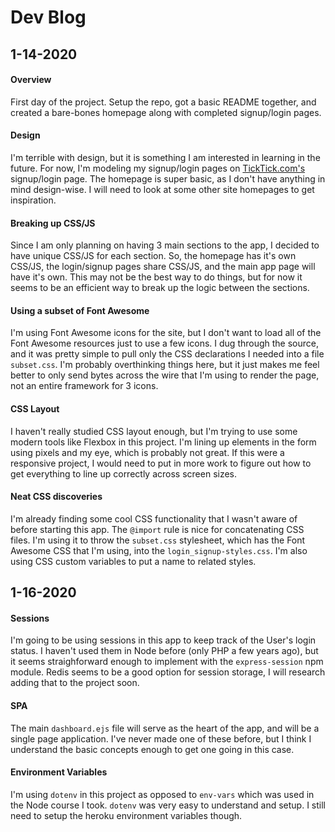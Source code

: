 # Dev Blog

## 1-14-2020

#### Overview

First day of the project. Setup the repo, got a basic README together, and created a bare-bones homepage along with completed signup/login pages.

#### Design

I'm terrible with design, but it is something I am interested in learning in the future. For now, I'm modeling my signup/login pages on [TickTick.com's](https://ticktick.com/) signup/login page. The homepage is super basic, as I don't have anything in mind design-wise. I will need to look at some other site homepages to get inspiration.

#### Breaking up CSS/JS

Since I am only planning on having 3 main sections to the app, I decided to have unique CSS/JS for each section. So, the homepage has it's own CSS/JS, the login/signup pages share CSS/JS, and the main app page will have it's own. This may not be the best way to do things, but for now it seems to be an efficient way to break up the logic between the sections.

#### Using a subset of Font Awesome

I'm using Font Awesome icons for the site, but I don't want to load all of the Font Awesome resources just to use a few icons. I dug through the source, and it was pretty simple to pull only the CSS declarations I needed into a file `subset.css`. I'm probably overthinking things here, but it just makes me feel better to only send bytes across the wire that I'm using to render the page, not an entire framework for 3 icons.

#### CSS Layout

I haven't really studied CSS layout enough, but I'm trying to use some modern tools like Flexbox in this project. I'm lining up elements in the form using pixels and my eye, which is probably not great. If this were a responsive project, I would need to put in more work to figure out how to get everything to line up correctly across screen sizes.

#### Neat CSS discoveries

I'm already finding some cool CSS functionality that I wasn't aware of before starting this app. The `@import` rule is nice for concatenating CSS files. I'm using it to throw the `subset.css` stylesheet, which has the Font Awesome CSS that I'm using, into the `login_signup-styles.css`. I'm also using CSS custom variables to put a name to related styles. 

## 1-16-2020

#### Sessions

I'm going to be using sessions in this app to keep track of the User's login status. I haven't used them in Node before (only PHP a few years ago), but it seems straighforward enough to implement with the `express-session` npm module. Redis seems to be a good option for session storage, I will research adding that to the project soon.

#### SPA

The main `dashboard.ejs` file will serve as the heart of the app, and will be a single page application. I've never made one of these before, but I think I understand the basic concepts enough to get one going in this case.

#### Environment Variables

I'm using `dotenv` in this project as opposed to `env-vars` which was used in the Node course I took. `dotenv` was very easy to understand and setup. I still need to setup the heroku environment variables though.

